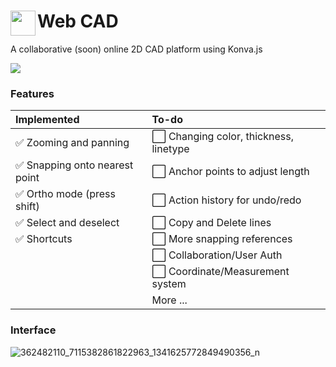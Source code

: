 <div>
  <img align="left" width="40" height="40" src="https://github.com/JoshuaRifareal/Web-CAD/assets/53569901/979ac457-70ef-467d-8519-3495ac62331c" >
  <h1>Web CAD</h1>
</div>

A collaborative (soon) online 2D CAD platform using Konva.js

![](https://img.shields.io/badge/online%20collaboration-8A2BE2)

### Features

| Implemented                     | To-do                                 	 |
| :-----------------------------	| :-------------------------------------   |
| ✅ Zooming and panning         	| ⬜ Changing color, thickness, linetype  |
| ✅ Snapping onto nearest point 	| ⬜ Anchor points to adjust length  	   |
| ✅ Ortho mode (press shift)    | ⬜ Action history for undo/redo  	       |
| ✅ Select and deselect         | ⬜ Copy and Delete lines  	             |
| ✅ Shortcuts                   | ⬜ More snapping references  	          |
|                                 | ⬜ Collaboration/User Auth     	      |
|                                 | ⬜ Coordinate/Measurement system     	|
|                                 | More ...                              	|

### Interface

![362482110_7115382861822963_1341625772849490356_n](https://github.com/JoshuaRifareal/Web-CAD/assets/53569901/7796ab50-43ec-4fe9-8f19-2ea89389a71e)
